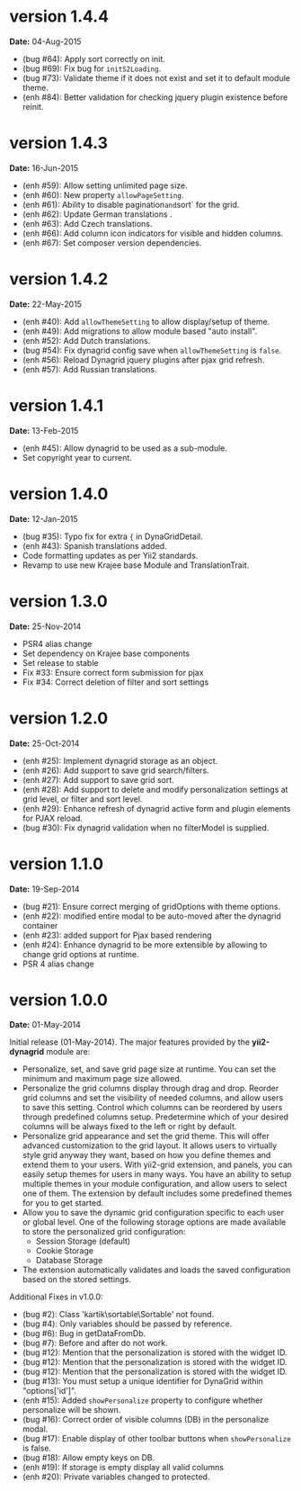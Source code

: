 version 1.4.4
=============
**Date:** 04-Aug-2015

- (bug #64): Apply sort correctly on init.
- (bug #69): Fix bug for `initS2Loading`.
- (bug #73): Validate theme if it does not exist and set it to default module theme.
- (enh #84): Better validation for checking jquery plugin existence before reinit.

version 1.4.3
=============
**Date:** 16-Jun-2015

- (enh #59): Allow setting unlimited page size.
- (enh #60): New property `allowPageSetting`.
- (enh #61): Ability to disable pagination` and `sort` for the grid.
- (enh #62): Update German translations .
- (enh #63): Add Czech translations.
- (enh #66): Add column icon indicators for visible and hidden columns.
- (enh #67): Set composer version dependencies.

version 1.4.2
=============
**Date:** 22-May-2015

- (enh #40): Add `allowThemeSetting` to allow display/setup of theme.
- (enh #49): Add migrations to allow module based "auto install".
- (enh #52): Add Dutch translations.
- (bug #54): Fix dynagrid config save when `allowThemeSetting` is `false`.
- (enh #56): Reload Dynagrid jquery plugins after pjax grid refresh.
- (enh #57): Add Russian translations.

version 1.4.1
=============
**Date:** 13-Feb-2015

- (enh #45): Allow dynagrid to be used as a sub-module.
- Set copyright year to current.

version 1.4.0
=============
**Date:** 12-Jan-2015

- (bug #35): Typo fix for extra `{` in DynaGridDetail.
- (enh #43): Spanish translations added.
- Code formatting updates as per Yii2 standards.
- Revamp to use new Krajee base Module and TranslationTrait.

version 1.3.0
=============
**Date:** 25-Nov-2014

- PSR4 alias change
- Set dependency on Krajee base components
- Set release to stable
- Fix #33: Ensure correct form submission for pjax 
- Fix #34: Correct deletion of filter and sort settings

version 1.2.0
=============
**Date:** 25-Oct-2014 

- (enh #25): Implement dynagrid storage as an object.
- (enh #26): Add support to save grid search/filters.
- (enh #27): Add support to save grid sort.
- (enh #28): Add support to delete and modify personalization settings at grid level, or filter and sort level.
- (enh #29): Enhance refresh of dynagrid active form and plugin elements for PJAX reload.
- (bug #30): Fix dynagrid validation when no filterModel is supplied.


version 1.1.0
=============
**Date:** 19-Sep-2014 

- (bug #21): Ensure correct merging of gridOptions with theme options.
- (enh #22): modified entire modal to be auto-moved after the dynagrid container
- (enh #23): added support for Pjax based rendering
- (enh #24): Enhance dynagrid to be more extensible by allowing to change grid options at runtime.
- PSR 4 alias change


version 1.0.0
=============
**Date:** 01-May-2014

Initial release (01-May-2014). The major features provided by the **yii2-dynagrid** module are:

- Personalize, set, and save grid page size at runtime. You can set the minimum and maximum page size allowed.
- Personalize the grid columns display through drag and drop. Reorder grid columns and set the visibility of needed columns, and allow users to save this setting. 
  Control which columns can be reordered by users through predefined columns setup. Predetermine which of your desired columns will be always fixed to the left or right by 
  default.
- Personalize grid appearance and set the grid theme. This will offer advanced customization to the grid layout. It allows users to virtually style grid 
  anyway they want, based on how you define themes and extend them to your users. With yii2-grid extension, and panels, you can easily setup themes for 
  users in many ways. You have an ability to setup multiple themes in your module configuration, and allow users to select one of them. The extension by 
  default includes some predefined themes for you to get started.
- Allow you to save the dynamic grid configuration specific to each user or global level. One of the following storage options are made available to store 
  the personalized grid configuration:
  - Session Storage (default)
  - Cookie Storage 
  - Database Storage
- The extension automatically validates and loads the saved configuration based on the stored settings.

Additional Fixes in v1.0.0:

- (bug #2): Class 'kartik\sortable\Sortable' not found.
- (bug #4): Only variables should be passed by reference.
- (bug #6): Bug in getDataFromDb.
- (bug #7): Before and after do not work.
- (bug #12): Mention that the personalization is stored with the widget ID.
- (bug #12): Mention that the personalization is stored with the widget ID.
- (bug #12): Mention that the personalization is stored with the widget ID.
- (bug #13): You must setup a unique identifier for DynaGrid within "options['id']".
- (enh #15): Added `showPersonalize` property to configure whether personalize will be shown.
- (bug #16): Correct order of visible columns (DB) in the personalize modal.
- (bug #17): Enable display of other toolbar buttons when `showPersonalize` is false.
- (bug #18): Allow empty keys on DB.
- (enh #19): If storage is empty display all valid columns
- (enh #20): Private variables changed to protected.

